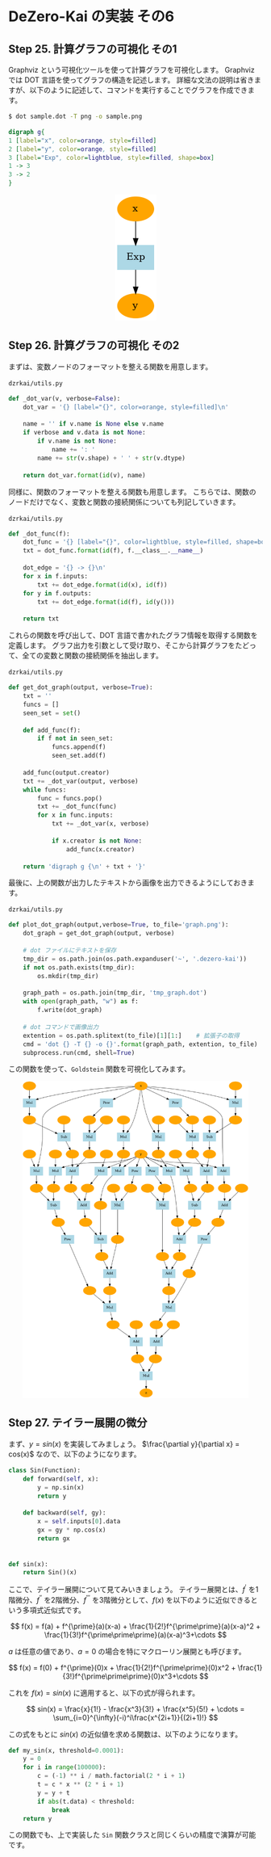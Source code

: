 # DeZero-Kai の実装 その6

## Step 25. 計算グラフの可視化 その1
Graphviz という可視化ツールを使って計算グラフを可視化します。
Graphviz では DOT 言語を使ってグラフの構造を記述します。
詳細な文法の説明は省きますが、以下のように記述して、コマンドを実行することでグラフを作成できます。

```bash
$ dot sample.dot -T png -o sample.png
```

```dot
digraph g{
1 [label="x", color=orange, style=filled]
2 [label="y", color=orange, style=filled]
3 [label="Exp", color=lightblue, style=filled, shape=box]
1 -> 3
3 -> 2
}
```

<div align="center">
    <img src="../steps/step25.png">
</div>

## Step 26. 計算グラフの可視化 その2
まずは、変数ノードのフォーマットを整える関数を用意します。

```dzrkai/utils.py```
```python
def _dot_var(v, verbose=False):
    dot_var = '{} [label="{}", color=orange, style=filled]\n'
    
    name = '' if v.name is None else v.name
    if verbose and v.data is not None:
        if v.name is not None:
            name += ': '
        name += str(v.shape) + ' ' + str(v.dtype)

    return dot_var.format(id(v), name)
```

同様に、関数のフォーマットを整える関数も用意します。
こちらでは、関数のノードだけでなく、変数と関数の接続関係についても列記していきます。

```dzrkai/utils.py```
```python
def _dot_func(f):
    dot_func = '{} [label="{}", color=lightblue, style=filled, shape=box]\n'
    txt = dot_func.format(id(f), f.__class__.__name__)

    dot_edge = '{} -> {}\n'
    for x in f.inputs:
        txt += dot_edge.format(id(x), id(f))
    for y in f.outputs:
        txt += dot_edge.format(id(f), id(y()))

    return txt
```

これらの関数を呼び出して、DOT 言語で書かれたグラフ情報を取得する関数を定義します。
グラフ出力を引数として受け取り、そこから計算グラフをたどって、全ての変数と関数の接続関係を抽出します。

```dzrkai/utils.py```
```python
def get_dot_graph(output, verbose=True):
    txt = ''
    funcs = []
    seen_set = set()

    def add_func(f):
        if f not in seen_set:
            funcs.append(f)
            seen_set.add(f)

    add_func(output.creator)    
    txt += _dot_var(output, verbose)
    while funcs:
        func = funcs.pop()
        txt += _dot_func(func)
        for x in func.inputs:
            txt += _dot_var(x, verbose)

            if x.creator is not None:
                add_func(x.creator)

    return 'digraph g {\n' + txt + '}'
```

最後に、上の関数が出力したテキストから画像を出力できるようにしておきます。

```dzrkai/utils.py```
```python
def plot_dot_graph(output,verbose=True, to_file='graph.png'):
    dot_graph = get_dot_graph(output, verbose)

    # dot ファイルにテキストを保存
    tmp_dir = os.path.join(os.path.expanduser('~', '.dezero-kai'))
    if not os.path.exists(tmp_dir):
        os.mkdir(tmp_dir)
    
    graph_path = os.path.join(tmp_dir, 'tmp_graph.dot')
    with open(graph_path, "w") as f:
        f.write(dot_graph)

    # dot コマンドで画像出力
    extention = os.path.splitext(to_file)[1][1:]    # 拡張子の取得
    cmd = 'dot {} -T {} -o {}'.format(graph_path, extention, to_file)
    subprocess.run(cmd, shell=True)
```

この関数を使って、```Goldstein``` 関数を可視化してみます。

<div align="center">
    <img src="../steps/step26.png" width=450>
</div>

## Step 27. テイラー展開の微分
まず、$y = sin(x)$ を実装してみましょう。
$\frac{\partial y}{\partial x} = cos(x)$ なので、以下のようになります。

```python
class Sin(Function):
    def forward(self, x):
        y = np.sin(x)
        return y
    
    def backward(self, gy):
        x = self.inputs[0].data
        gx = gy * np.cos(x)
        return gx


def sin(x):
    return Sin()(x)
```

ここで、テイラー展開について見てみいきましょう。
テイラー展開とは、$f^{\prime}$ を1階微分、$f^{\prime\prime}$ を2階微分、$f^{\prime\prime\prime}$ を3階微分として、$f(x)$ を以下のように近似できるという多項式近似式です。

$$
f(x) = f(a) + f^{\prime}(a)(x-a) + \frac{1}{2!}f^{\prime\prime}(a)(x-a)^2 + \frac{1}{3!}f^{\prime\prime\prime}(a)(x-a)^3+\cdots
$$

$a$ は任意の値であり、$a=0$ の場合を特にマクローリン展開とも呼びます。

$$
f(x) = f(0) + f^{\prime}(0)x + \frac{1}{2!}f^{\prime\prime}(0)x^2 + \frac{1}{3!}f^{\prime\prime\prime}(0)x^3+\cdots
$$

これを $f(x)=sin(x)$ に適用すると、以下の式が得られます。

$$
sin(x) = \frac{x}{1!} - \frac{x^3}{3!} + \frac{x^5}{5!} + \cdots = \sum_{i=0}^{\infty}(-i)^i\frac{x^{2i+1}}{(2i+1)!}
$$

この式をもとに $sin(x)$ の近似値を求める関数は、以下のようになります。

```python
def my_sin(x, threshold=0.0001):
    y = 0
    for i in range(100000):
        c = (-1) ** i / math.factorial(2 * i + 1)
        t = c * x ** (2 * i + 1)
        y = y + t
        if abs(t.data) < threshold:
            break
    return y
```

この関数でも、上で実装した ```Sin``` 関数クラスと同じくらいの精度で演算が可能です。